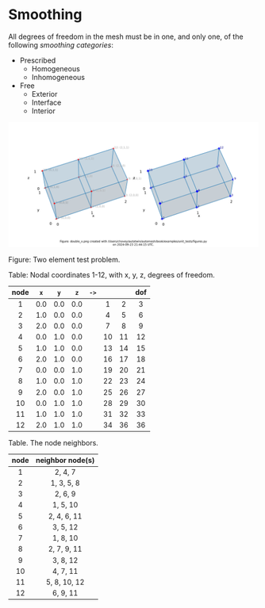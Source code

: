 # Smoothing

All degrees of freedom in the mesh must be in one, and only one, of the
following *smoothing categories*:

* Prescribed
  * Homogeneous
  * Inhomogeneous
* Free
  * Exterior
  * Interface
  * Interior

![../unit_tests/double_x.png](../unit_tests/double_x.png)

Figure: Two element test problem.

Table: Nodal coordinates 1-12, with x, y, z, degrees of freedom.

node | `x` | `y` | `z` | `->` |  |  | dof
:---: | :---: | :---: | :---: | :---: | :---: | :---: | :---:
1  | 0.0 | 0.0 | 0.0 | | 1 | 2 | 3
2  | 1.0 | 0.0 | 0.0 | | 4 | 5 | 6
3  | 2.0 | 0.0 | 0.0 | | 7 | 8 | 9
4  | 0.0 | 1.0 | 0.0 | | 10 | 11 | 12
5  | 1.0 | 1.0 | 0.0 | | 13 | 14 | 15
6  | 2.0 | 1.0 | 0.0 | | 16 | 17 | 18
7  | 0.0 | 0.0 | 1.0 | | 19 | 20 | 21
8  | 1.0 | 0.0 | 1.0 | | 22 | 23 | 24
9  | 2.0 | 0.0 | 1.0 | | 25 | 26 | 27
10 | 0.0 | 1.0 | 1.0 | | 28 | 29 | 30
11 | 1.0 | 1.0 | 1.0 | | 31 | 32 | 33
12 | 2.0 | 1.0 | 1.0 | | 34 | 36 | 36

Table. The node neighbors.

node | neighbor node(s)
:---: | :---:
1  | 2, 4, 7
2  | 1, 3, 5, 8
3  | 2, 6, 9
4  | 1, 5, 10
5  | 2, 4, 6, 11
6  | 3, 5, 12
7  | 1, 8, 10
8  | 2, 7, 9, 11
9  | 3, 8, 12
10 | 4, 7, 11
11 | 5, 8, 10, 12
12 | 6, 9, 11
